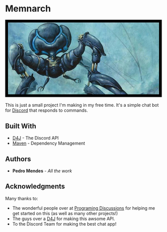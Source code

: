 # Memnarch
![Memnarch](memnarch_bordered.png)

This is just a small project I'm making in my free time.
It's a simple chat bot for [Discord](https://discordapp.com/) that responds to commands.

## Built With

* [D4J](https://discord4j.com/) - The Discord API
* [Maven](https://maven.apache.org/) - Dependency Management

## Authors

* **Pedro Mendes** - *All the work*

## Acknowledgments

Many thanks to:
* The wonderful people over at [Programing Discussions](https://discord.gg/9zT7NHP) for helping me get started on this (as well as many other projects!)
* The guys over a [D4J](https://discord4j.com/) for making this awsome API. 
* To the Discord Team for making the best chat app!

